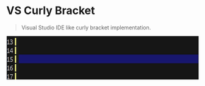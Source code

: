 # VS Curly Bracket
> Visual Studio IDE like curly bracket implementation.

<p align="center">
  <img src="./vs-curly-bracket.gif" width="590" height="114"/>
</p>
